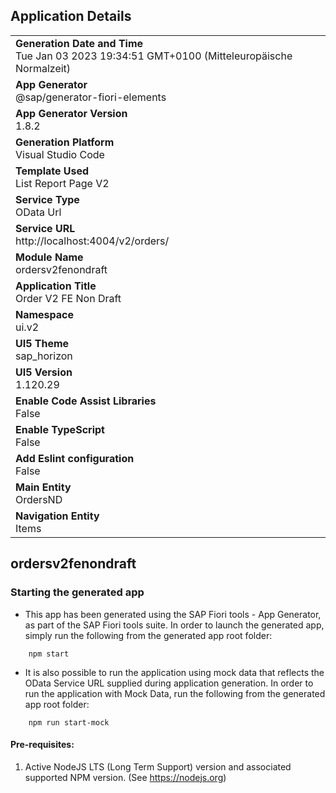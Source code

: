 ## Application Details
|               |
| ------------- |
|**Generation Date and Time**<br>Tue Jan 03 2023 19:34:51 GMT+0100 (Mitteleuropäische Normalzeit)|
|**App Generator**<br>@sap/generator-fiori-elements|
|**App Generator Version**<br>1.8.2|
|**Generation Platform**<br>Visual Studio Code|
|**Template Used**<br>List Report Page V2|
|**Service Type**<br>OData Url|
|**Service URL**<br>http://localhost:4004/v2/orders/
|**Module Name**<br>ordersv2fenondraft|
|**Application Title**<br>Order V2 FE Non Draft|
|**Namespace**<br>ui.v2|
|**UI5 Theme**<br>sap_horizon|
|**UI5 Version**<br>1.120.29|
|**Enable Code Assist Libraries**<br>False|
|**Enable TypeScript**<br>False|
|**Add Eslint configuration**<br>False|
|**Main Entity**<br>OrdersND|
|**Navigation Entity**<br>Items|

## ordersv2fenondraft



### Starting the generated app

-   This app has been generated using the SAP Fiori tools - App Generator, as part of the SAP Fiori tools suite.  In order to launch the generated app, simply run the following from the generated app root folder:

```
    npm start
```

- It is also possible to run the application using mock data that reflects the OData Service URL supplied during application generation.  In order to run the application with Mock Data, run the following from the generated app root folder:

```
    npm run start-mock
```

#### Pre-requisites:

1. Active NodeJS LTS (Long Term Support) version and associated supported NPM version.  (See https://nodejs.org)


